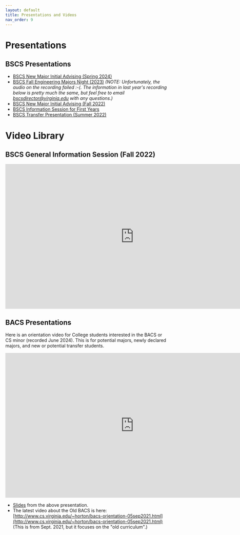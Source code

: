 ```yaml
---
layout: default
title: Presentations and Videos
nav_order: 9
---
```


# Presentations

## BSCS Presentations

* [BSCS New Major Initial Advising (Spring 2024)](https://docs.google.com/presentation/d/1a2hvZG1VIRAhEu4DEctdKB2XcUgvGbV8bJsQPlA9f_o/edit?usp=sharing)
* [BSCS Fall Engineering Majors Night (2023)](https://docs.google.com/presentation/d/1vlH0l-piBp0uIv174MgJRqntTeYTd9U2x2enQmT0iyw/edit?usp=sharing) _(NOTE: Unfortunately, the audio on the recording failed :-(.  The information in last year's recording below is pretty much the same, but feel free to email bscsdirector@virginia.edu with any questions.)_
* [BSCS New Major Initial Advising (Fall 2022)](https://docs.google.com/presentation/d/1a2hvZG1VIRAhEu4DEctdKB2XcUgvGbV8bJsQPlA9f_o/edit?usp=sharing)
* [BSCS Information Session for First Years](https://docs.google.com/presentation/d/1Elf8qozh7xEmdePcEUst88fWcWGQ4LcSk1ylvK1CKFc/edit?usp=sharing)
* [BSCS Transfer Presentation (Summer 2022)](https://docs.google.com/presentation/d/1yf9iaLCyHKfygeR2hLnDr7l7D-g7yyp2UwhMTNxcU60/edit?usp=sharing)

# Video Library

## BSCS General Information Session (Fall 2022)

<iframe width="800" height="450" src="https://www.youtube.com/embed/f28reZQEmuc" title="YouTube video player" frameborder="0" allow="accelerometer; autoplay; clipboard-write; encrypted-media; gyroscope; picture-in-picture" allowfullscreen></iframe>

## BACS Presentations

Here is an orientation video for College students interested in the BACS or CS minor (recorded June 2024).  This is for potential majors, newly declared majors, and new or potential transfer students.

<iframe width="800" height="450" src="https://youtu.be/0PEnIikSjPs" title="YouTube video player" frameborder="0" allow="accelerometer; autoplay; clipboard-write; encrypted-media; gyroscope; picture-in-picture; web-share" allowfullscreen></iframe>


* [Slides]({{base_url}}/materials/bacs-orientation-june2023.pdf) from the above presentation. 
* The latest video about the Old BACS is here: [http://www.cs.virginia.edu/~horton/bacs-orientation-05sep2021.html](http://www.cs.virginia.edu/~horton/bacs-orientation-05sep2021.html) (This is from Sept. 2021, but it focuses on the "old curriculum".)
